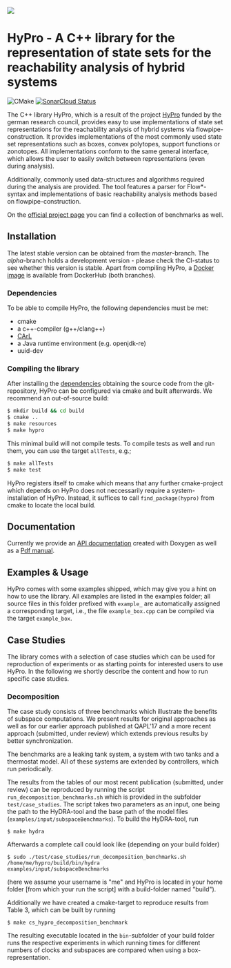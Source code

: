 ![](doc/hypro_Logo.png)

# HyPro - A C++ library for the representation of state sets for the reachability analysis of hybrid systems

![CMake](https://github.com/hypro/hypro/workflows/CMake/badge.svg) [![SonarCloud Status](https://sonarcloud.io/api/project_badges/measure?project=hypro&metric=alert_status)](https://sonarcloud.io/dashboard?id=hypro)
<!---master: [![Build Status](https://travis-ci.com/hypro/hypro.svg?branch=master)](https://travis-ci.com/hypro/hypro)
alpha:  [![Build Status](https://travis-ci.com/hypro/hypro.svg?branch=alpha)](https://travis-ci.com/hypro/hypro)-->

The C++ library HyPro, which is a result of the project [HyPro](https://ths.rwth-aachen.de/research/projects/hypro/) funded by the german research council, provides easy to use implementations of state set representations for the reachability analysis of hybrid systems via flowpipe-construction. It provides implementations of the most commonly used state set representations such as boxes, convex polytopes, support functions or zonotopes. All implementations conform to the same general interface, which allows the user to easily switch between representations (even during analysis).

Additionally, commonly used data-structures and algorithms required during the analysis are provided.
The tool features a parser for Flow*-syntax and implementations of basic reachability analysis methods based on flowpipe-construction.

On the [official project page](https://ths.rwth-aachen.de/research/projects/hypro/) you can find a collection of benchmarks as well.

## Installation

The latest stable version can be obtained from the *master*-branch. The *alpha*-branch holds a development version - please check the CI-status to see whether this version is stable. Apart from compiling HyPro, a [Docker image](https://hub.docker.com/r/hypro/hypro/) is available from DockerHub (both branches).

### <a name="dependencies"></a> Dependencies

To be able to compile HyPro, the following dependencies must be met:
* cmake
* a c++-compiler (g++/clang++)
* [CArL](https://github.com/smtrat/carl)  
* a Java runtime environment (e.g. openjdk-re)
* uuid-dev

### Compiling the library

After installing the [dependencies](#dependencies) obtaining the source code from the git-repository, HyPro can be configured via cmake and built afterwards. We recommend an out-of-source build:

```bash
$ mkdir build && cd build
$ cmake ..
$ make resources
$ make hypro
```
This minimal build will not compile tests. To compile tests as well and run them, you can use the target `allTests`, e.g.;

```bash
$ make allTests
$ make test
```

HyPro registers itself to cmake which means that any further cmake-project which depends on HyPro does not neccessarily require a system-installation of HyPro. Instead, it suffices to call `find_package(hypro)` from cmake to locate the local build.

## Documentation

Currently we provide an <a href="https://hypro.github.io/hypro/html/index.html" target="_blank">API documentation</a>
created with Doxygen as well as
a [Pdf manual](https://ths.rwth-aachen.de/wp-content/uploads/sites/4/research/HyPro/manual.pdf).

## Examples & Usage

HyPro comes with some examples shipped, which may give you a hint on how to use the library. All examples are listed in
the examples folder; all source files in this folder prefixed with `example_` are automatically assigned a corresponding
target, i.e., the file `example_box.cpp` can be compiled via the target `example_box`.

## Case Studies

The library comes with a selection of case studies which can be used for reproduction of experiments or as starting
points for interested users to use HyPro. In the following we shortly describe the content and how to run specific case
studies.

### Decomposition

The case study consists of three benchmarks which illustrate the benefits of subspace computations. We present results
for original approaches as well as for our earlier approach published at QAPL'17 and a more recent approach
(submitted, under review) which extends previous results by better synchronization.

The benchmarks are a leaking tank system, a system with two tanks and a thermostat model. All of these systems are
extended by controllers, which run periodically.

The results from the tables of our most recent publication (submitted, under review) can be reproduced by running the
script
`run_decomposition_benchmarks.sh` which is provided in the subfolder `test/case_studies`. The script takes two
parameters as an input, one being the path to the HyDRA-tool and the base path of the model files
(`examples/input/subspaceBenchmarks`). To build the HyDRA-tool, run

```shell
$ make hydra
```

Afterwards a complete call could look like (depending on your build folder)

```shell
$ sudo ./test/case_studies/run_decomposition_benchmarks.sh /home/me/hypro/build/bin/hydra 
examples/input/subspaceBenchmarks
```

(here we assume your username is "me" and HyPro is located in your home folder [from which your run the script] with a
build-folder named "build").

Additionally we have created a cmake-target to reproduce results from Table 3, which can be built by running

```shell
$ make cs_hypro_decomposition_benchmark
```

The resulting executable located in the `bin`-subfolder of your build folder runs the respective experiments in which
running times for different numbers of clocks and subspaces are compared when using a box-representation. 


